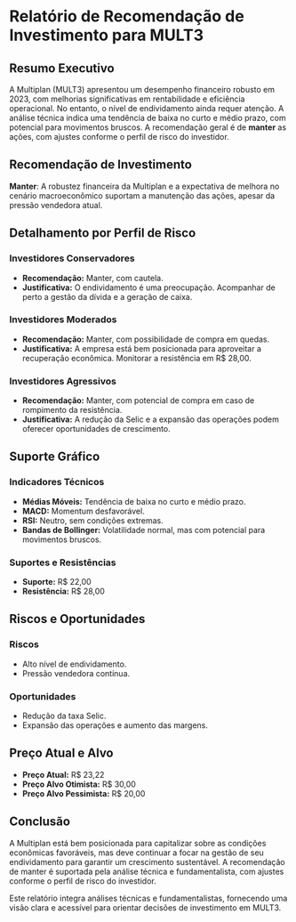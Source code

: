 # Relatório de Recomendação de Investimento para MULT3

## Resumo Executivo
A Multiplan (MULT3) apresentou um desempenho financeiro robusto em 2023, com melhorias significativas em rentabilidade e eficiência operacional. No entanto, o nível de endividamento ainda requer atenção. A análise técnica indica uma tendência de baixa no curto e médio prazo, com potencial para movimentos bruscos. A recomendação geral é de **manter** as ações, com ajustes conforme o perfil de risco do investidor.

## Recomendação de Investimento
**Manter**: A robustez financeira da Multiplan e a expectativa de melhora no cenário macroeconômico suportam a manutenção das ações, apesar da pressão vendedora atual.

## Detalhamento por Perfil de Risco

### Investidores Conservadores
- **Recomendação:** Manter, com cautela.
- **Justificativa:** O endividamento é uma preocupação. Acompanhar de perto a gestão da dívida e a geração de caixa.

### Investidores Moderados
- **Recomendação:** Manter, com possibilidade de compra em quedas.
- **Justificativa:** A empresa está bem posicionada para aproveitar a recuperação econômica. Monitorar a resistência em R$ 28,00.

### Investidores Agressivos
- **Recomendação:** Manter, com potencial de compra em caso de rompimento da resistência.
- **Justificativa:** A redução da Selic e a expansão das operações podem oferecer oportunidades de crescimento.

## Suporte Gráfico

### Indicadores Técnicos
- **Médias Móveis:** Tendência de baixa no curto e médio prazo.
- **MACD:** Momentum desfavorável.
- **RSI:** Neutro, sem condições extremas.
- **Bandas de Bollinger:** Volatilidade normal, mas com potencial para movimentos bruscos.

### Suportes e Resistências
- **Suporte:** R$ 22,00
- **Resistência:** R$ 28,00

## Riscos e Oportunidades
### Riscos
- Alto nível de endividamento.
- Pressão vendedora contínua.

### Oportunidades
- Redução da taxa Selic.
- Expansão das operações e aumento das margens.

## Preço Atual e Alvo
- **Preço Atual:** R$ 23,22
- **Preço Alvo Otimista:** R$ 30,00
- **Preço Alvo Pessimista:** R$ 20,00

## Conclusão
A Multiplan está bem posicionada para capitalizar sobre as condições econômicas favoráveis, mas deve continuar a focar na gestão de seu endividamento para garantir um crescimento sustentável. A recomendação de manter é suportada pela análise técnica e fundamentalista, com ajustes conforme o perfil de risco do investidor.

Este relatório integra análises técnicas e fundamentalistas, fornecendo uma visão clara e acessível para orientar decisões de investimento em MULT3.